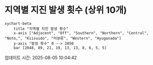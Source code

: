 # 지역별 지진 발생 횟수 (상위 10개)

```mermaid
xychart-beta
    title "지역별 지진 발생 횟수"
    x-axis ["Adjacent", "Off", "Southern", "Northern", "Central", "Noto,", "Kiisuido", "미분류", "Western", "Hyuganada"]
    y-axis "발생 횟수" 0 --> 2050
    bar [2048, 89, 21, 19, 13, 13, 8, 6, 5, 5]
```

업데이트 시간: 2025-08-05 10:04:42
